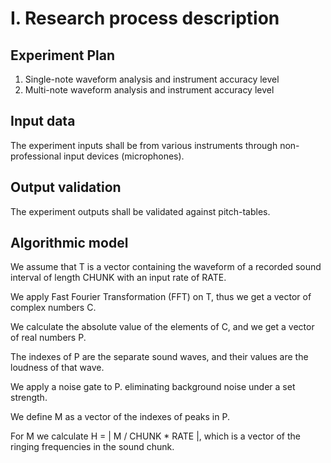 # I. Research process description
## Experiment Plan
1. Single-note waveform analysis and instrument accuracy level
2. Multi-note waveform analysis and instrument accuracy level 

## Input data
The experiment inputs shall be from various instruments through non-professional input devices (microphones).

## Output validation
The experiment outputs shall be validated against pitch-tables.

## Algorithmic model
We assume that T is a vector containing the waveform of a recorded sound interval of length CHUNK with an input rate of RATE.

We apply Fast Fourier Transformation (FFT) on T, thus we get a vector of complex numbers C.

We calculate the absolute value of the elements of C, and we get a vector of real numbers P.

The indexes of P are the separate sound waves, and their values are the loudness of that wave.

We apply a noise gate to P. eliminating background noise under a set strength.

We define M as a vector of the indexes of peaks in P.

For M we calculate H = | M / CHUNK * RATE |, which is a vector of the ringing frequencies in the sound chunk.



